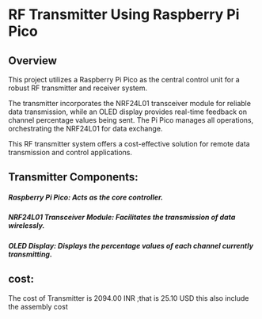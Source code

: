 
# RF Transmitter Using Raspberry Pi Pico
## Overview
This project utilizes a Raspberry Pi Pico as the central control unit for a robust RF transmitter and receiver system.

The transmitter incorporates the NRF24L01 transceiver module for reliable data transmission, 
while an OLED display provides real-time feedback on channel percentage values being sent. 
The Pi Pico manages all operations, orchestrating the NRF24L01 for data exchange.

This RF transmitter system offers a cost-effective solution for remote data transmission and control applications.

## Transmitter Components:
##### Raspberry Pi Pico: Acts as the core controller.
##### NRF24L01 Transceiver Module: Facilitates the transmission of data wirelessly.
##### OLED Display: Displays the percentage values of each channel currently transmitting.

## cost:
The cost of Transmitter is 2094.00 INR ;that is 25.10 USD this also include the assembly cost
